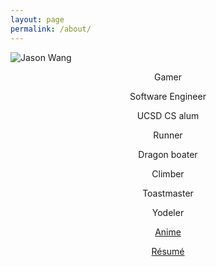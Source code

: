 ```yaml
---
layout: page
permalink: /about/
---
```

<img src="{{ site.avatar }}" alt="Jason Wang" class="me"/>
<p align="center">
    Gamer
</p>
<p align="center">
    Software Engineer
</p>
<p align="center">
    UCSD CS alum
</p>
<p align="center">
    Runner
</p>
<p align="center">
    Dragon boater
</p>
<p align="center">
    Climber
</p>
<p align="center">
    Toastmaster
</p>
<p align="center">
    Yodeler
</p>
<p align="center">
    <a href="http://myanimelist.net/animelist/frustrum">Anime</a>
</p>
<p align="center">
    <a href="/assets/resume.pdf">Résumé</a>
</p>

